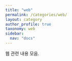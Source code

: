 ```yaml
---
title: "web"
permalink: /categories/web/
layout: category
author_profile: true
taxonomy: web
sidebar:
  nav: "docs"
---
```


웹 관련 내용 모음.
